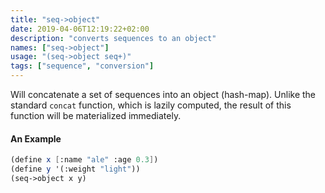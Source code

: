 ```yaml
---
title: "seq->object"
date: 2019-04-06T12:19:22+02:00
description: "converts sequences to an object"
names: ["seq->object"]
usage: "(seq->object seq+)"
tags: ["sequence", "conversion"]
---
```

Will concatenate a set of sequences into an object (hash-map). Unlike the standard `concat` function, which is lazily computed, the result of this function will be materialized immediately.

#### An Example

~~~scheme
(define x [:name "ale" :age 0.3])
(define y '(:weight "light"))
(seq->object x y)
~~~
